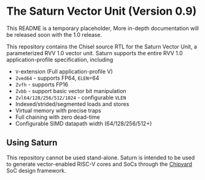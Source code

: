 The Saturn Vector Unit (Version 0.9)
====================================

This README is a temporary placeholder,
More in-depth documentation will be released soon with the 1.0 release.

This repository contains the Chisel source RTL for the Saturn Vector Unit, a parameterized RVV 1.0 vector unit.
Saturn supports the entire RVV 1.0 application-profile specification, including

 * `V`-extension (Full application-profile V)
 * `Zved64` - supports FP64, `ELEN`=64
 * `Zvfh` - supports FP16
 * `Zvbb` - support basic vector bit manipulation
 * `Zvl64/128/256/512/1024` - configurable `VLEN`
 * Indexed/strided/segmented loads and stores
 * Virtual memory with precise traps
 * Full chaining with zero dead-time
 * Configurable SIMD datapath width (64/128/256/512+)

Using Saturn
-------------

This repository cannot be used stand-alone.
Saturn is intended to be used to generate vector-enabled RISC-V cores and SoCs through the [Chipyard](https://github.com/ucb-bar/chipyard) SoC design framework.